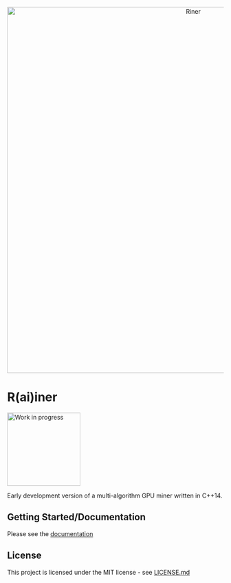 <p align="center">
  <img src="https://genesismining.github.io/Riner/build/html/_images/img_banner_white.jpg" alt="Riner" width="850" />
</p>

# R(ai)iner
<img src="https://genesismining.github.io/Riner/build/html/_images/img_wip.png" alt="Work in progress" width="170"/>

Early development version of a multi-algorithm GPU miner written in C++14.

## Getting Started/Documentation

Please see the [documentation](https://genesismining.github.io/Riner "documentation")

## License

This project is licensed under the MIT license - see [LICENSE.md](LICENSE.md)
